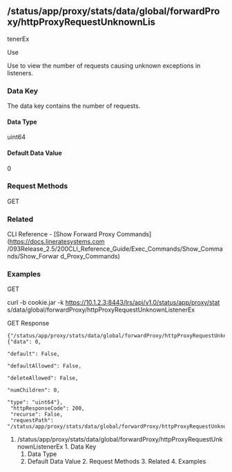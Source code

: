 ## /status/app/proxy/stats/data/global/forwardProxy/httpProxyRequestUnknownLis
tenerEx

Use

Use to view the number of requests causing unknown exceptions in listeners.

### Data Key

The data key contains the number of requests.

#### Data Type

uint64

#### Default Data Value

0

### Request Methods

GET

### Related

CLI Reference - [Show Forward Proxy Commands](https://docs.lineratesystems.com
/093Release_2.5/200CLI_Reference_Guide/Exec_Commands/Show_Commands/Show_Forwar
d_Proxy_Commands)

### Examples

GET

curl -b cookie.jar -k https://10.1.2.3:8443/lrs/api/v1.0/status/app/proxy/stat
s/data/global/forwardProxy/httpProxyRequestUnknownListenerEx

GET Response

    
    {"/status/app/proxy/stats/data/global/forwardProxy/httpProxyRequestUnknownListenerEx": {"data": 0,
                                                                                             "default": False,
                                                                                             "defaultAllowed": False,
                                                                                             "deleteAllowed": False,
                                                                                             "numChildren": 0,
                                                                                             "type": "uint64"},
     "httpResponseCode": 200,
     "recurse": False,
     "requestPath": "/status/app/proxy/stats/data/global/forwardProxy/httpProxyRequestUnknownListenerEx"}
    

  1. /status/app/proxy/stats/data/global/forwardProxy/httpProxyRequestUnknownListenerEx
    1. Data Key
      1. Data Type
      2. Default Data Value
    2. Request Methods
    3. Related
    4. Examples

